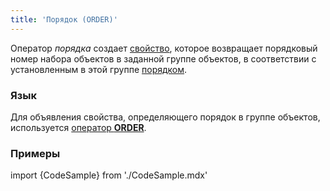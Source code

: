 ```yaml
---
title: 'Порядок (ORDER)'
---
```


Оператор *порядка* создает [свойство](Свойства.md), которое возвращает порядковый номер набора объектов в заданной группе объектов, в соответствии с установленным в этой группе [порядком](Структура_формы.md#sort).

### Язык

Для объявления свойства, определяющего порядок в группе объектов, используется [оператор **ORDER**](Операторы_групп_объектов.md).

### Примеры

import {CodeSample} from './CodeSample.mdx'

<CodeSample url="https://ru-documentation.lsfusion.org/sample?file=OperatorPropertySample&block=groupobject"/>
